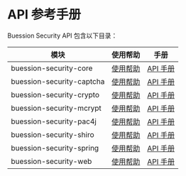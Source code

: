 # API 参考手册


Buession Security API 包含以下目录：


|  模块                       | 使用帮助                      | 手册                                                                         |
|  ----                      | ----                         | ----                                 										   |
| buession-security-core     | [使用帮助](core/index.md)     | [API 手册](https://javadoc.io/doc/com.buession.security/buession-security-core/3.0.0/)        |
| buession-security-captcha  | [使用帮助](beans/captcha.md)  | [API 手册](https://javadoc.io/doc/com.buession.security/buession-security-captcha/3.0.0/)       |
| buession-security-crypto   | [使用帮助](crypto/index.md)   | [API 手册](https://javadoc.io/doc/com.buession.security/buession-security-crypto/3.0.0/)       |
| buession-security-mcrypt   | [使用帮助](mcrypt/index.md)   | [API 手册](https://javadoc.io/doc/com.buession.security/buession-security-mcrypt/3.0.0/)       |
| buession-security-pac4j    | [使用帮助](pac4j/index.md)    | [API 手册](https://javadoc.io/doc/com.buession.security/buession-security-pac4j/3.0.0/)       |
| buession-security-shiro    | [使用帮助](shiro/index.md)    | [API 手册](https://javadoc.io/doc/com.buession.security/buession-security-shiro/3.0.0/)        |
| buession-security-spring   | [使用帮助](spring/index.md)   | [API 手册](https://javadoc.io/doc/com.buession.security/buession-security-spring/3.0.0/)      |
| buession-security-web      | [使用帮助](web/index.md)      | [API 手册](https://javadoc.io/doc/com.buession.security/buession-security-web/3.0.0/) |